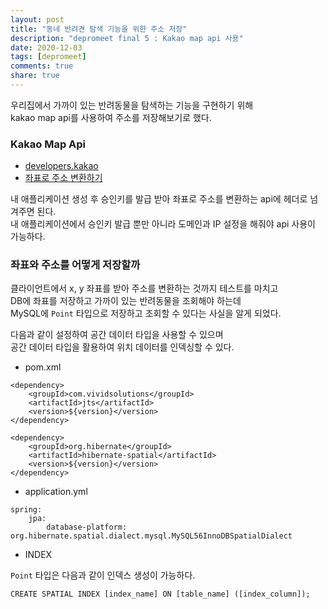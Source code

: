 ```yaml
---
layout: post
title: "동네 반려견 탐색 기능을 위한 주소 저장"  
description: "depromeet final 5 : Kakao map api 사용"
date: 2020-12-03
tags: [depromeet]
comments: true
share: true
---
```


우리집에서 가까이 있는 반려동물을 탐색하는 기능을 구현하기 위해   
kakao map api를 사용하여 주소를 저장해보기로 했다.     


### Kakao Map Api   

- [developers.kakao](https://developers.kakao.com/)          
- [좌표로 주소 변환하기](https://developers.kakao.com/tool/rest-api/open/get/v2-local-geo-coord2address.%7Bformat%7D)   

내 애플리케이션 생성 후 승인키를 발급 받아 좌표로 주소를 변환하는 api에 헤더로 넘겨주면 된다.   
내 애플리케이션에서 승인키 발급 뿐만 아니라 도메인과 IP 설정을 해줘야 api 사용이 가능하다.   


### 좌표와 주소를 어떻게 저장할까   

클라이언트에서 x, y 좌표를 받아 주소를 변환하는 것까지 테스트를 마치고   
DB에 좌표를 저장하고 가까이 있는 반려동물을 조회해야 하는데   
MySQL에 `Point` 타입으로 저장하고 조회할 수 있다는 사실을 알게 되었다.     

다음과 같이 설정하여 공간 데이터 타입을 사용할 수 있으며     
공간 데이터 타입을 활용하여 위치 데이터를 인덱싱할 수 있다.     


- pom.xml     
             
```     
<dependency>
    <groupId>com.vividsolutions</groupId>
    <artifactId>jts</artifactId>
    <version>${version}</version>
</dependency>

<dependency>
    <groupId>org.hibernate</groupId>
    <artifactId>hibernate-spatial</artifactId>
    <version>${version}</version>
</dependency>
```


- application.yml      
      
```      
spring:  
    jpa:  
        database-platform: org.hibernate.spatial.dialect.mysql.MySQL56InnoDBSpatialDialect  
```  


- INDEX  

`Point` 타입은 다음과 같이 인덱스 생성이 가능하다.     

```  
CREATE SPATIAL INDEX [index_name] ON [table_name] ([index_column]);  
``` 

